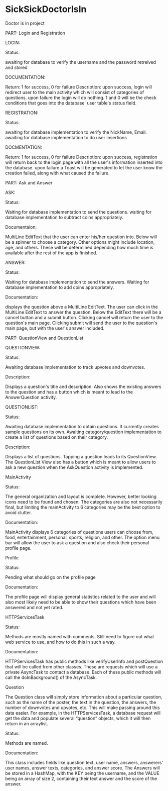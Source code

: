 SickSickDoctorIsIn
==================

Doctor is in project

PART: Login and Registration

LOGIN: 

Status:

  awaiting for database to verify the username and the password retreived and stored
  
DOCUMENTATION:

Return: 1 for success, 0 for failure
Description: upon success, login will redirect user to the main activity
which will consist of categories of questions. upon failure the login will do
nothing. 1 and 0 will be the check conditions that goes into the database'
user table's status field.
  
  
  
  
REGISTRATION:

Status:

  awaiting for database implementation to verify the NickName, Email. 
  awaiting for database implementation to do user insertions
  
DOCMENTATION:

Return: 1 for success, 0 for failure
Description: upon success, registration will return back to the login page
with all the user's information inserted into the database. upon failure
a Toast will be generated to let the user know the creation failed, along
with what caused the failure.

PART: Ask and Answer




ASK:

Status:

  Waiting for database implementation to send the questions.
  waiting for database implementation to subtract coins appropriately.
  
Documentaion:

  MultiLine EditText that the user can enter his/her question into. Below will be a spinner to choose a category. Other options might include location, age, and others. These will be determined depending how much time is available after the rest of the app is finished.
  
  
  
  
ANSWER:

Status:

  Waiting for database implementation to send the answers.
  Waiting for database implementation to add coins appropriately.
  
Documentation:

  displays the question above a MultiLine EditText. The user can click in the MultiLine EditText to answer the question. Below the EditText there will be a cancel button and a submit button. Clicking cancel will return the user to the question's main page. Clicking submit will send the user to the question's main page, but with the user's answer included.
  
PART: QuestionView and QuestionList 





QUESTIONVIEW: 

Status:

  Awaiting database implementation to track upvotes and downvotes.

Description:

  Displays a question's title and description. Also shows the existing answers to the question and has a button which is meant to lead to the AnswerQuestion activity.
  
  
  
  
QUESTIONLIST:

  Status:

  Awaiting database implementation to obtain questions. It currently creates sample questions on its own.
  Awaiting category/question implementation to create a list of questions based on their category.

Description:

  Displays a list of questions. Tapping a question leads to its QuestionView. The QuestionList View also has a button which is meant to allow users to ask a new question when the AskQuestion activity is implemented.  
  
  
  
  
MainActivity

Status: 

The general organization and layout is complete. However, better looking icons need to be found and chosen. The categories are also not necessarily final, but limiting the mainActivity to 6 categories may be the best option to avoid clutter.

Documentation: 

MainActivity displays 6 categories of questions users can choose from, food, entertainment, personal, sports, religion, and other. The option menu bar will allow the user to ask a question and also check their personal profile page.




Profile

Status:

Pending what should go on the profile page

Documentation:

The profile page will display general statistics related to the user and will also most likely need to be able to show their questions which have been answered and not yet rated. 




HTTPServicesTask

Status:

Methods are mostly named with comments. Still need to figure out what web service to use, and how to do this in such a way.

Documentation:


HTTPServicesTask has public methods like verifyUserInfo and postQuestion that will be called from other classes. These are requests which will use a private AsyncTask to contact a database. Each of these public methods will call the doInBackground() of the AsyncTask. 




Question

The Question class will simply store information about a particular question, such as the name of the poster, the text in the question, the answers, the number of downvotes and upvotes, etc. This will make passing around this data easier. For example, in the HTTPServicesTask, a database request will get the data and populate several “question” objects, which it will then return in an arraylist.

Status:

Methods are named.

Documentation:

This class includes fields like question text, user name, answers, answerers’ user names, answer texts, categories, and answer score. The Answers will be stored in a HashMap, with the KEY being the username, and the VALUE being an array of size 2, containing their text answer and the score of the answer.









